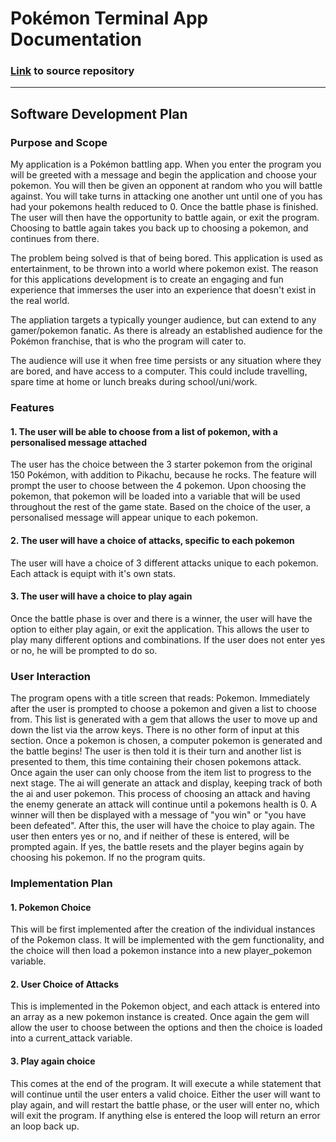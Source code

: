 # Pokémon Terminal App Documentation
### [Link](https://github.com/GregM1991/pokemonApp) to source repository
---
## Software Development Plan 
### Purpose and Scope
My application is a Pokémon battling app. When you enter the program you will be greeted with a message and begin the application and choose your pokemon. 
You will then be given an opponent at random who you will battle against. You will take turns in attacking one another unt until one of you has had your pokemons health reduced to 0. 
Once the battle phase is finished. The user will then have the opportunity to battle again, or exit the program. Choosing to battle again takes you back up to choosing a pokemon, and continues from there.

The problem being solved is that of being bored. This application is used as entertainment, to be thrown into a world where pokemon exist. The reason for this applications development is to create an engaging and fun experience that immerses the user into an experience that doesn't exist in the real world.

The appliation targets a typically younger audience, but can extend to any gamer/pokemon fanatic. As there is already an established audience for the Pokémon franchise, that is who the program will cater to.

The audience will use it when free time persists or any situation where they are bored, and have access to a computer. This could include travelling, spare time at home or lunch breaks during school/uni/work.

### Features
#### 1. The user will be able to choose from a list of pokemon, with a personalised message attached
The user has the choice between the 3 starter pokemon from the original 150 Pokémon, with addition to Pikachu, because he rocks. The feature will prompt the user to choose between the 4 pokemon. Upon choosing the pokemon, that pokemon will be loaded into a variable that will be used throughout the rest of the game state.
Based on the choice of the user, a personalised message will appear unique to each pokemon.
#### 2. The user will have a choice of attacks, specific to each pokemon
The user will have a choice of 3 different attacks unique to each pokemon. Each attack is equipt with it's own stats.
#### 3. The user will have a choice to play again
Once the battle phase is over and there is a winner, the user will have the option to either play again, or exit the application. This allows the user to play many different options and combinations. If the user does not enter yes or no, he will be prompted to do so.

### User Interaction
The program opens with a title screen that reads: Pokemon. Immediately after the user is prompted to choose a pokemon and given a list to choose from. This list is generated with a gem that allows the user to move up and down the list via the arrow keys. There is no other form of input at this section.
Once a pokemon is chosen, a computer pokemon is generated and the battle begins!
The user is then told it is their turn and another list is presented to them, this time containing their chosen pokemons attack. Once again the user can only choose from the item list to progress to the next stage.
The ai will generate an attack and display, keeping track of both the ai and user pokemon. 
This process of choosing an attack and having the enemy generate an attack will continue until a pokemons health is 0.
A winner will then be displayed with a message of "you win" or "you have been defeated".
After this, the user will have the choice to play again. The user then enters yes or no, and if neither of these is entered, will be prompted again. If yes, the battle resets and the player begins again by choosing his pokemon. If no the program quits.

### Implementation Plan
#### 1. Pokemon Choice
This will be first implemented after the creation of the individual instances of the Pokemon class. It will be implemented with the gem functionality, and the choice will then load a pokemon instance into a new player_pokemon variable.

#### 2. User Choice of Attacks
This is implemented in the Pokemon object, and each attack is entered into an array as a new pokemon instance is created. Once again the gem will allow the user to choose between the options and then the choice is loaded into a current_attack variable.

#### 3. Play again choice
This comes at the end of the program. It will execute a while statement that will continue until the user enters a valid choice. Either the user will want to play again, and will restart the battle phase, or the user will enter no, which will exit the program. If anything else is entered the loop will return an error an loop back up.







